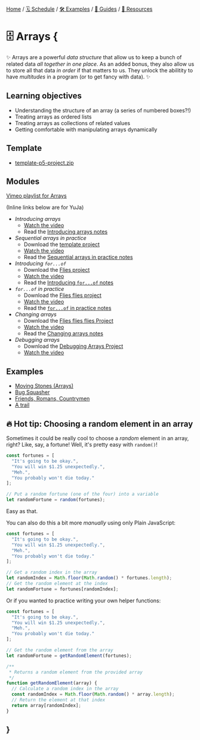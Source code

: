 [Home](../../) / [🗓 Schedule](../../schedule) / [🛠 Examples](../../examples/) / [💫 Guides](../../guides/) / [💎 Resources](../../resources.md)

# 🗄 Arrays {

✨ Arrays are a powerful *data structure* that allow us to keep a bunch of related data *all together in one place*. As an added bonus, they also allow us to store all that data *in order* if that matters to us. They unlock the abilitity to have *multitudes* in a program (or to get fancy with data). ✨

## Learning objectives

- Understanding the structure of an array (a series of numbered boxes?!)
- Treating arrays as ordered lists
- Treating arrays as collections of related values
- Getting comfortable with manipulating arrays dynamically

## Template

- [template-p5-project.zip](../../templates/template-p5-project.zip)

## Modules

[Vimeo playlist for Arrays](https://vimeo.com/showcase/11842949)

(Inline links below are for YuJa)

- *Introducing arrays*
  - [Watch the video](https://concordia.yuja.com/V/Video?v=1088798&node=6032684&a=103682281)
  - Read the [Introducing arrays notes](./introducing-arrays.md)
- *Sequential arrays in practice*
  - Download the [template project](../../templates/template-p5-project.zip)
  - [Watch the video](https://concordia.yuja.com/V/Video?v=1088803&node=6032697&a=20174771)
  - Read the [Sequential arrays in practice notes](./sequential-arrays-in-practice.md)
- *Introducing `for...of`*
  - Download the [Flies project](./examples/flies.zip)
  - [Watch the video](https://concordia.yuja.com/V/Video?v=1088802&node=6032692&a=147190846)
  - Read the [Introducing `for...of` notes](./introducing-for-of.md)
- *`for...of` in practice*
  - Download the [Flies flies project](./examples/flies-flies.zip)
  - [Watch the video](https://concordia.yuja.com/V/Video?v=1088797&node=6032673&a=18377488)
  - Read the [`for...of` in practice notes](./for-of-in-practice.md)
- *Changing arrays*
  - Download the [Flies flies flies Project](./examples/flies-flies-flies.zip)
  - [Watch the video](https://concordia.yuja.com/V/Video?v=1088794&node=6032617&a=68750880)
  - Read the [Changing arrays notes](./changing-arrays.md)
- *Debugging arrays*
  - Download the [Debugging Arrays Project](../../debugging/debugging-arrays.zip)
  - [Watch the video](https://concordia.yuja.com/V/Video?v=1088796&node=6032663&a=74693267)

## Examples

- [Moving Stones (Arrays)](https://editor.p5js.org/pippinbarr/sketches/zQgkBD1Y4)
- [Bug Squasher](https://editor.p5js.org/pippinbarr/sketches/cU8ZR2yv5)
- [Friends, Romans, Countrymen](https://editor.p5js.org/pippinbarr/sketches/wfDOLrIm13)
- [A trail](https://editor.p5js.org/pippinbarr/sketches/5wgSl1Uj7)

## 🔥 Hot tip: Choosing a random element in an array

Sometimes it could be really cool to choose a *random* element in an array, right? Like, say, a fortune! Well, it's pretty easy with `random()`!

```javascript
const fortunes = [
  "It's going to be okay.",
  "You will win $1.25 unexpectedly.",
  "Meh.",
  "You probably won't die today."  
];

// Put a random fortune (one of the four) into a variable
let randomFortune = random(fortunes);
```

Easy as that.

You can also do this a bit more *manually* using only Plain JavaScript:

```javascript
const fortunes = [
  "It's going to be okay.",
  "You will win $1.25 unexpectedly.",
  "Meh.",
  "You probably won't die today."  
];

// Get a random index in the array
let randomIndex = Math.floor(Math.random() * fortunes.length);
// Get the random element at the index
let randomFortune = fortunes[randomIndex];
```

Or if you wanted to practice writing your own helper functions:

```javascript
const fortunes = [
  "It's going to be okay.",
  "You will win $1.25 unexpectedly.",
  "Meh.",
  "You probably won't die today."  
];

// Get the random element from the array
let randomFortune = getRandomElement(fortunes);

/**
 * Returns a random element from the provided array
 */
function getRandomElement(array) {
  // Calculate a random index in the array
  const randomIndex = Math.floor(Math.random() * array.length);
  // Return the element at that index
  return array[randomIndex];
}
```

## }